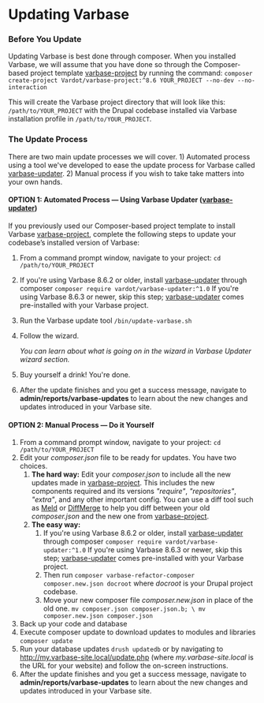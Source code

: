 # Updating Varbase

### Before You Update

Updating Varbase is best done through composer. When you installed Varbase, we will assume that you have done so through the Composer-based project template [varbase-project](https://github.com/Vardot/varbase-project) by running the command: `composer create-project Vardot/varbase-project:^8.6 YOUR_PROJECT --no-dev --no-interaction`

This will create the Varbase project directory that will look like this: `/path/to/YOUR_PROJECT` with the Drupal codebase installed via Varbase installation profile in `/path/to/YOUR_PROJECT`.

### The Update Process

There are two main update processes we will cover. 1\) Automated process using a tool we've developed to ease the update process for Varbase called [varbase-updater](https://github.com/Vardot/varbase-updater). 2\) Manual process if you wish to take take matters into your own hands.

#### OPTION 1: Automated Process — Using Varbase Updater \([varbase-updater](https://github.com/Vardot/varbase-updater)\)

If you previously used our Composer-based project template to install Varbase [varbase-project](https://github.com/Vardot/varbase-project), complete the following steps to update your codebase’s installed version of Varbase:

1. From a command prompt window, navigate to your project: `cd /path/to/YOUR_PROJECT`  
2. If you're using Varbase 8.6.2 or older, install [varbase-updater](https://github.com/Vardot/varbase-updater) through composer `composer require vardot/varbase-updater:^1.0`   If you're using Varbase 8.6.3 or newer, skip this step; [varbase-updater](https://github.com/Vardot/varbase-updater) comes pre-installed with your Varbase project. 
3. Run the Varbase update tool `/bin/update-varbase.sh`  
4. Follow the wizard. 

   _You can learn about what is going on in the wizard in Varbase Updater wizard section._

5. Buy yourself a drink! You're done. 
6. After the update finishes and you get a success message, navigate to **admin/reports/varbase-updates** to learn about the new changes and updates introduced in your Varbase site.



#### OPTION 2: Manual Process — Do it Yourself

1. From a command prompt window, navigate to your project:  `cd /path/to/YOUR_PROJECT`  
2. Edit your _composer.json_ file to be ready for updates. You have two choices.
   1. **The hard way:** Edit your _composer.json_ to include all the new updates made in [varbase-project](https://github.com/Vardot/varbase-project/blob/8.6.x/composer.json). This includes the new components required and its versions _"require"_, _"repositories"_, _"extra"_, and any other important config. You can use a diff tool such as [Meld](http://meldmerge.org/) or [DiffMerge](https://sourcegear.com/diffmerge/) to help you diff between your old _composer.json_ and the new one from [varbase-project](https://github.com/Vardot/varbase-project/blob/8.6.x/composer.json). 
   2. **The easy way:** 
      1. If you're using Varbase 8.6.2 or older, install [varbase-updater](https://github.com/Vardot/varbase-updater) through composer `composer require vardot/varbase-updater:^1.0`   If you're using Varbase 8.6.3 or newer, skip this step; [varbase-updater](https://github.com/Vardot/varbase-updater) comes pre-installed with your Varbase project. 
      2. Then run  `composer varbase-refactor-composer composer.new.json docroot`  where _docroot_ is your Drupal project codebase. 
      3. Move your new composer file _composer.new.json_ in place of the old one. `mv composer.json composer.json.b; \ mv composer.new.json composer.json` 
3. Back up your code and database 
4. Execute composer update to download updates to modules and libraries `composer update`  
5. Run your database updates `drush updatedb`  or by navigating to http://my.varbase-site.local/update.php \(where _my.varbase-site.local_ is the URL for your website\) and follow the on-screen instructions. 
6. After the update finishes and you get a success message, navigate to **admin/reports/varbase-updates** to learn about the new changes and updates introduced in your Varbase site.

